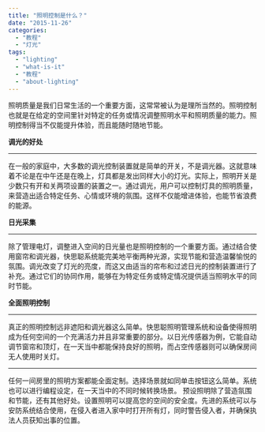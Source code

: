 ```yaml
---
title: "照明控制是什么？"
date: "2015-11-26"
categories: 
  - "教程"
  - "灯光"
tags: 
  - "lighting"
  - "what-is-it"
  - "教程"
  - "about-lighting"
---
```


照明质量是我们日常生活的一个重要方面，这常常被认为是理所当然的。照明控制也就是在给定的空间里针对特定的任务或情况调整照明水平和照明质量的能力。照明控制得当不仅能提升体验，而且能随时随地节能。

**调光的好处**

* * *

在一般的家庭中，大多数的调光控制装置就是简单的开关，不是调光器。这就意味着不论是在中午还是在晚上，灯具都是发出同样大小的灯光。实际上，照明开关是少数只有开和关两项设置的装置之一。通过调光，用户可以控制灯具的照明质量，来营造出适合特定任务、心情或环境的氛围。这样不仅能增进体验，也能节省浪费的能源。

**日光采集**

* * *

除了管理电灯，调整进入空间的日光量也是照明控制的一个重要方面。通过结合使用窗帘和调光器，快思聪系统能完美地平衡两种光源，实现节能和营造温馨愉悦的氛围。调光改变了灯光的亮度，而这又由适当的帘布和过滤日光的控制装置进行了补充。通过它们的协同作用，能够在为特定任务或特定情况提供适当照明水平的同时节能。

**全面照明控制**

* * *

真正的照明控制远非遮阳和调光器这么简单。快思聪照明管理系统和设备使得照明成为任何空间的一个充满活力并且非常重要的部分。以日光传感器为例，它能自动调节窗帘和顶灯，在一天当中都能保持良好的照明，而占空传感器则可以确保房间无人使用时关灯。

* * *

任何一间房里的照明方案都能全面定制。选择场景就如同单击按钮这么简单。系统也可以进行编程设定，在一天当中的不同时候转换场景。 预设照明除了营造氛围和节能，还有其他好处。设置照明可以提高您的空间的安全度。先进的系统可以与安防系统结合使用，在侵入者进入家中时打开所有灯，同时警告侵入者，并确保执法人员获知出事的位置。
